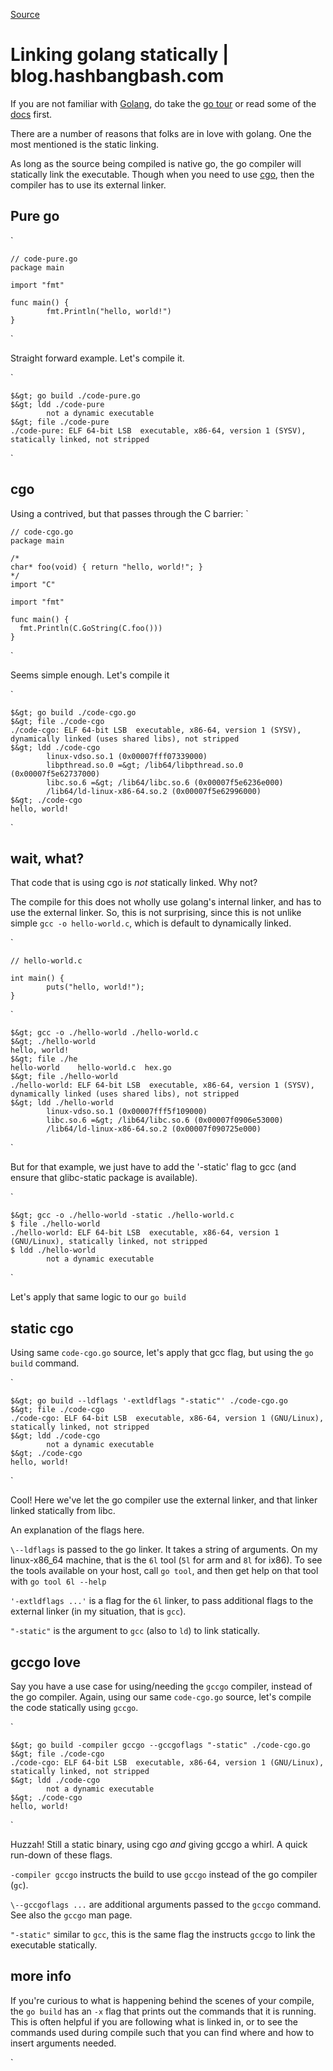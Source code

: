 
[Source](http://blog.hashbangbash.com/2014/04/linking-golang-statically/ "Permalink to Linking golang statically | blog.hashbangbash.com")

# Linking golang statically | blog.hashbangbash.com

If you are not familiar with [Golang][1], do take the [go tour][2] or read some of the [docs][3] first.

There are a number of reasons that folks are in love with golang. One the most mentioned is the static linking.

As long as the source being compiled is native go, the go compiler will statically link the executable. Though when you need to use [cgo][4], then the compiler has to use its external linker.

## Pure go

`

    // code-pure.go
    package main

    import "fmt"

    func main() {
            fmt.Println("hello, world!")
    }

`

Straight forward example. Let's compile it.

`

    $&gt; go build ./code-pure.go
    $&gt; ldd ./code-pure
            not a dynamic executable
    $&gt; file ./code-pure
    ./code-pure: ELF 64-bit LSB  executable, x86-64, version 1 (SYSV), statically linked, not stripped

`

## cgo

Using a contrived, but that passes through the C barrier:
`

    // code-cgo.go
    package main

    /*
    char* foo(void) { return "hello, world!"; }
    */
    import "C"

    import "fmt"

    func main() {
      fmt.Println(C.GoString(C.foo()))
    }

`

Seems simple enough. Let's compile it

`

    $&gt; go build ./code-cgo.go
    $&gt; file ./code-cgo
    ./code-cgo: ELF 64-bit LSB  executable, x86-64, version 1 (SYSV), dynamically linked (uses shared libs), not stripped
    $&gt; ldd ./code-cgo
            linux-vdso.so.1 (0x00007fff07339000)
            libpthread.so.0 =&gt; /lib64/libpthread.so.0 (0x00007f5e62737000)
            libc.so.6 =&gt; /lib64/libc.so.6 (0x00007f5e6236e000)
            /lib64/ld-linux-x86-64.so.2 (0x00007f5e62996000)
    $&gt; ./code-cgo
    hello, world!

`

## wait, what?

That code that is using cgo is _not_ statically linked. Why not?

The compile for this does not wholly use golang's internal linker, and has to use the external linker. So, this is not surprising, since this is not unlike simple ``gcc -o hello-world.c``, which is default to dynamically linked.

`

    // hello-world.c

    int main() {
            puts("hello, world!");
    }

`

    $&gt; gcc -o ./hello-world ./hello-world.c
    $&gt; ./hello-world
    hello, world!
    $&gt; file ./he
    hello-world    hello-world.c  hex.go
    $&gt; file ./hello-world
    ./hello-world: ELF 64-bit LSB  executable, x86-64, version 1 (SYSV), dynamically linked (uses shared libs), not stripped
    $&gt; ldd ./hello-world
            linux-vdso.so.1 (0x00007fff5f109000)
            libc.so.6 =&gt; /lib64/libc.so.6 (0x00007f0906e53000)
            /lib64/ld-linux-x86-64.so.2 (0x00007f090725e000)

`

But for that example, we just have to add the '-static' flag to gcc (and ensure that glibc-static package is available).

`

    $&gt; gcc -o ./hello-world -static ./hello-world.c
    $ file ./hello-world
    ./hello-world: ELF 64-bit LSB  executable, x86-64, version 1 (GNU/Linux), statically linked, not stripped
    $ ldd ./hello-world
            not a dynamic executable

`

Let's apply that same logic to our ``go build``

## static cgo

Using same `code-cgo.go` source, let's apply that gcc flag, but using the `go build` command.

`

    $&gt; go build --ldflags '-extldflags "-static"' ./code-cgo.go
    $&gt; file ./code-cgo
    ./code-cgo: ELF 64-bit LSB  executable, x86-64, version 1 (GNU/Linux), statically linked, not stripped
    $&gt; ldd ./code-cgo
            not a dynamic executable
    $&gt; ./code-cgo
    hello, world!

`

Cool! Here we've let the go compiler use the external linker, and that linker linked statically from libc.

An explanation of the flags here.

`\--ldflags` is passed to the go linker. It takes a string of arguments.
On my linux-x86_64 machine, that is the `6l` tool (`5l` for arm and `8l` for ix86). To see the tools available on your host, call `go tool`, and then get help on that tool with `go tool 6l --help`

`'-extldflags ...'` is a flag for the `6l` linker, to pass additional flags to the external linker (in my situation, that is `gcc`).

`"-static"` is the argument to `gcc` (also to `ld`) to link statically.

## gccgo love

Say you have a use case for using/needing the `gccgo` compiler, instead of the go compiler.
Again, using our same `code-cgo.go` source, let's compile the code statically using `gccgo`.

`

    $&gt; go build -compiler gccgo --gccgoflags "-static" ./code-cgo.go
    $&gt; file ./code-cgo
    ./code-cgo: ELF 64-bit LSB  executable, x86-64, version 1 (GNU/Linux), statically linked, not stripped
    $&gt; ldd ./code-cgo
            not a dynamic executable
    $&gt; ./code-cgo
    hello, world!

`

Huzzah! Still a static binary, using cgo _and_ giving gccgo a whirl. A quick run-down of these flags.

`-compiler gccgo` instructs the build to use `gccgo` instead of the go compiler (`gc`).

`\--gccgoflags ...` are additional arguments passed to the `gccgo` command. See also the `gccgo` man page.

`"-static"` similar to `gcc`, this is the same flag the instructs `gccgo` to link the executable statically.

## more info

If you're curious to what is happening behind the scenes of your compile, the `go build` has an `-x` flag that prints out the commands that it is running. This is often helpful if you are following what is linked in, or to see the commands used during compile such that you can find where and how to insert arguments needed.

`

[1]: http://golang.org/
[2]: http://tour.golang.org/
[3]: http://golang.org/doc/
[4]: http://golang.org/cmd/cgo/
